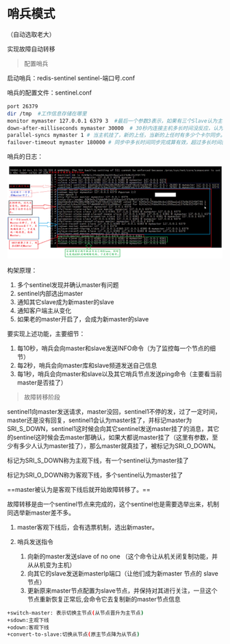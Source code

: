 # 哨兵模式

（自动选取老大）

实现故障自动转移

> 配置哨兵

启动哨兵：redis-sentinel sentinel-端口号.conf

哨兵的配置文件：sentinel.conf

```bash
port 26379
dir /tmp  #工作信息存储在哪里
monitor mymaster 127.0.0.1 6379 3  #最后一个参数3表示，如果有三个Slave认为主机挂了，那么就认为主机挂了。
down-after-milliseconds mymaster 30000  # 30秒内连接主机多长时间没反应，认为主机挂了
parallel-syncs mymaster 1 # 当主机挂了，新的上任，当新的上任时有多少个卡尔同步。
failover-timeout mymaster 180000 # 同步中多长时间同步完成算有效，超过多长时间就算超时。
```

哨兵的日志：

![image-20210312194834262](../00.Image/image-20210312194834262.png)





构架原理：

1. 多个sentinel发现并确认master有问题
2. sentinel内部选出master
3. 通知其它slave成为新master的slave
4. 通知客户端主从变化
5. 如果老的master开启了，会成为新master的slave

要实现上述功能，主要细节：

1. 每10秒，哨兵会向master和slave发送INFO命令（为了监控每一个节点的细节）
2. 每2秒，哨兵会向master库和slave频道发送自己信息
3. 每1秒，哨兵会向master和slave以及其它哨兵节点发送ping命令（主要看当前master是否挂了）





> 故障转移阶段

sentinel1向master发送请求，master没回，sentinel1不停的发，过了一定时间，master还是没有回复，sentinel1会认为master挂了，并标记master为SRI_S_DOWN，sentinel1这时候会向其它sentinel发送master挂了的消息，其它的sentinel这时候会去master那确认，如果大都说master挂了（这里有参数，至少有多少人认为master挂了），那么master就真挂了，被标记为SRI_O_DOWN。

标记为SRI_S_DOWN称为主观下线，有一个sentinel认为master挂了

标记为SRI_O_DOWN称为客观下线，多个sentinel认为master挂了

==master被认为是客观下线后就开始故障转移了。==

故障转移是由一个sentinel节点来完成的，这个sentinel也是需要选举出来，机制同选举新master差不多。

1. master客观下线后，会有选票机制，选出新master。

2. 哨兵发送指令
   1. 向新的master发送slave of no one  （这个命令让从机关闭复制功能，并从从机变为主机）
   2. 向其它的slave发送新masterIp端口（让他们成为新master 节点的 slave 节点）
   3. 更新原来master节点配置为slave节点，并保持对其进行关注，一旦这个节点重新恢复正常后,会命令它去复制新的master节点信息

```bash
+switch-master: 表示切换主节点(从节点晋升为主节点)
+sdown:主观下线
+odown:客观下线
+convert-to-slave:切换从节点(原主节点降为从节点)
```

